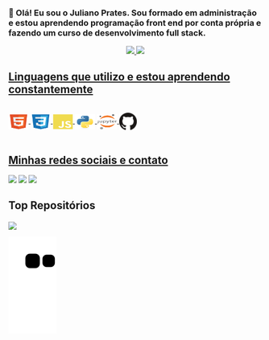 ### 👋 Olá! Eu sou o Juliano Prates. Sou formado em administração e estou aprendendo programação front end por conta própria e fazendo um curso de desenvolvimento full stack.

<!--
**JulianoPrates/JulianoPrates** is a ✨ _special_ ✨ repository because its `README.md` (this file) appears on your GitHub profile.
-->

<div align="center">
  <a href="https://github.com/JulianoPrates">
  <img height="180em" src="https://github-readme-stats.vercel.app/api?username=JulianoPrates&show_icons=true&theme=github_dark&include_all_commits=true&count_private=true&card_width=400px&disable_animations=false"/>
  <img height="180em" src="https://github-readme-stats.vercel.app/api/top-langs/?username=JulianoPrates&layout=compact&langs_count=7&theme=github_dark&card_width=180px"/>
</div>

## Linguagens que utilizo e estou aprendendo constantemente
  
<div style="display: inline_block"><br>
  <img align="center" alt="Rafa-HTML" height="30" width="40" src="https://raw.githubusercontent.com/devicons/devicon/master/icons/html5/html5-original.svg">
  <img align="center" alt="Rafa-CSS" height="30" width="40" src="https://raw.githubusercontent.com/devicons/devicon/master/icons/css3/css3-original.svg">
  <img align="center" alt="Rafa-Js" height="30" width="40" src="https://raw.githubusercontent.com/devicons/devicon/master/icons/javascript/javascript-plain.svg">
  <img align="center" alt="Rafa-Python" height="30" width="40" src="https://raw.githubusercontent.com/devicons/devicon/master/icons/python/python-original.svg">
  <img align="center" alt="Ju-Jupyter" height="30" width="40" src="https://github.com/devicons/devicon/blob/master/icons/jupyter/jupyter-original-wordmark.svg">
  <img align="center" alt="github" height="35" width="35" src="/Assets/GitHub.png">
</div><br/>
  
## Minhas redes sociais e contato
  
<div> 
  <a href="https://www.linkedin.com/in/juliano-prates/" target="_blank"><img src="https://img.shields.io/badge/-LinkedIn-%230077B5?style=for-the-badge&logo=linkedin&logoColor=white" target="_blank"></a>
  <a href = "mailto:contatojulianoprates@gmail.com"><img src="https://img.shields.io/badge/Gmail-D14836?style=for-the-badge&logo=gmail&logoColor=white" target="_blank"></a>
  <a href="https://www.instagram.com/juliano_cunha_" target="_blank"><img src="https://img.shields.io/badge/-Instagram-%23E4405F?style=for-the-badge&logo=instagram&logoColor=white" target="_blank"></a>
  <br>
 
  
 ## Top Repositórios

<a href="https://github.com/JulianoPrates/HTML-CSS-e-JS">
  <img align="center" src="https://github-readme-stats.vercel.app/api/pin/?username=JulianoPrates&repo=HTML-CSS-e-JS&theme=github_dark" />
</a>
  
 ![Snake animation](https://github.com/JulianoPrates/JulianoPrates/blob/output/github-contribution-grid-snake.svg)

</div>
